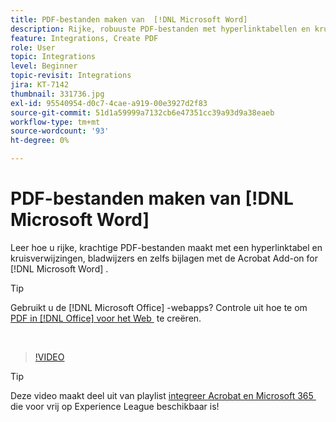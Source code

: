 ```yaml
---
title: PDF-bestanden maken van  [!DNL Microsoft Word]
description: Rijke, robuuste PDF-bestanden met hyperlinktabellen en kruisverwijzingen, bladwijzers en zelfs bijlagen zijn eenvoudig te maken met de Acrobat Add-on voor  [!DNL Microsoft Word]
feature: Integrations, Create PDF
role: User
topic: Integrations
level: Beginner
topic-revisit: Integrations
jira: KT-7142
thumbnail: 331736.jpg
exl-id: 95540954-d0c7-4cae-a919-00e3927d2f83
source-git-commit: 51d1a59999a7132cb6e47351cc39a93d9a38eaeb
workflow-type: tm+mt
source-wordcount: '93'
ht-degree: 0%

---
```


# PDF-bestanden maken van [!DNL Microsoft Word]

Leer hoe u rijke, krachtige PDF-bestanden maakt met een hyperlinktabel en kruisverwijzingen, bladwijzers en zelfs bijlagen met de Acrobat Add-on for [!DNL Microsoft Word] .

>[!TIP]
>
>Gebruikt u de [!DNL Microsoft Office] -webapps? Controle uit hoe te om [&#x200B; PDF in  [!DNL Office]  voor het Web &#x200B;](../integrate/createofficeweb.md) te creëren.

<br>

>[!VIDEO](https://video.tv.adobe.com/v/331736?quality=12&learn=on&hidetitle=true)

>[!TIP]
>
>Deze video maakt deel uit van playlist [&#x200B; integreer Acrobat en Microsoft 365 &#x200B;](https://experienceleague.adobe.com/nl/playlists/acrobat-integrate-microsoft-365) die voor vrij op Experience League beschikbaar is!